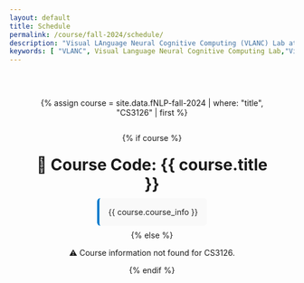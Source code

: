 ```yaml
---
layout: default
title: Schedule
permalink: /course/fall-2024/schedule/
description: "Visual LAnguage Neural Cognitive Computing (VLANC) Lab at Mahindra University integrates AI, Vision, Language, and Neural Computation for multimodal understanding, Knowledge Graphs, GNNs, and Brain-computer Interfaces. Several Courses are offered by Dr. Nidhi Goyal on Natural Language Processing (NLP), Foundation of Natural Language Processing (NLP) and Introduction to Computing (ITC) for Fall and Spring Semester.Schedule of Foundations of NLP, NLP - Fall 2024" 
keywords: [ "VLANC", Visual Language Neural Cognitive Computing Lab,"Visual Language", "Neural Cognitive Computing", "VLANC Lab", "AI Research", "Knowledge Graph", "Graph Neural Networks", "Multimodal AI", "Brain-Computer Interfaces", "Deep Generative Models", "Natural Language Processing", "Vision-Language Integration","NLP", "AI", "AI and Neuroscience lab", "Mahindra University AI lab", "Nidhi Goyal", "Dr. Nidhi Goyal","Projects","Finding","Courses","Research", "Readings", "NLP - Fall 2024", "Office Hours","Class Schedule"]
---
```

<style>
.page-container {
  display: flex;
  flex-direction: column;
  justify-content: center;  /* vertical center */
  align-items: center;      /* horizontal center */
  padding: 2rem;
  box-sizing: border-box;
  text-align: center;
}

.course-info {
  max-width: 800px;
  background-color: #f9f9f9;
  border-left: 4px solid #007acc;
  padding: 1rem;
  border-radius: 6px;
  margin-bottom: 0.5rem;
  color: #222;
}

/* Dark mode support */
@media (prefers-color-scheme: dark) {
  .course-info {
    background-color: #1e1e1e;
    border-left-color: #66ccff;
    color: #f0f0f0;
  }
}

/* Remove default list styles, center text */
.course-info ul {
  list-style: none;
  padding: 0;
  margin: 0 auto;
  text-align: center;
  max-width: 400px;
}

.course-info li {
  margin-bottom: 0.5rem;
  line-height: 1.6;
}

/* Reduce margin above and below headings */
h1, h2, h3, h4, h5, h6 {
  margin-top: 0.5rem;
  margin-bottom: 0.5rem;
}

/* Center the faculty portraits container */
.portrait-list {
  display: flex;
  justify-content: center;
  flex-wrap: wrap;
  max-width: 800px;
  gap: 1rem; /* Adjust gap between portraits */
}
</style>

<div class="page-container">

{% assign course = site.data.fNLP-fall-2024 | where: "title", "CS3126" | first %}

{% if course %}
<h1>📘 Course Code: {{ course.title }}</h1>

<div class="course-info">
  {{ course.course_info }}
</div>
{% else %}
<p>⚠️ Course information not found for CS3126.</p>
{% endif %}

</div>
